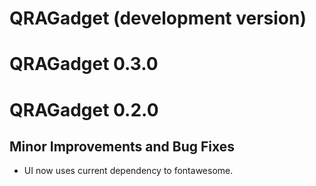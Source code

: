 # QRAGadget (development version)

# QRAGadget 0.3.0

# QRAGadget 0.2.0

## Minor Improvements and Bug Fixes

* UI now uses current dependency to fontawesome.
